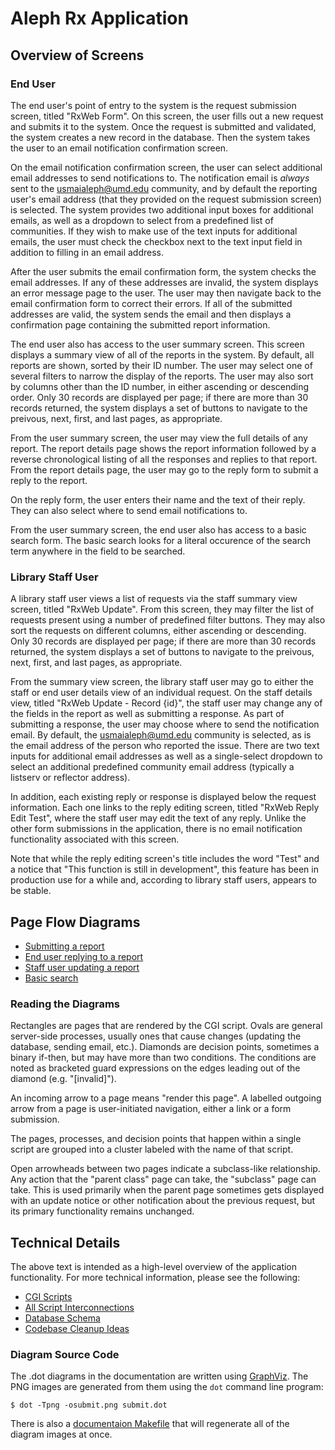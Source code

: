 Aleph Rx Application
====================

Overview of Screens
-------------------

### End User ###

The end user's point of entry to the system is the request submission screen,
titled "RxWeb Form". On this screen, the user fills out a new request and
submits it to the system. Once the request is submitted and validated, the
system creates a new record in the database. Then the system takes the user to
an email notification confirmation screen.

On the email notification confirmation screen, the user can select additional
email addresses to send notifications to. The notification email is *always*
sent to the usmaialeph@umd.edu community, and by default the reporting user's
email address (that they provided on the request submission screen) is
selected.  The system provides two additional input boxes for additional emails,
as well as a dropdown to select from a predefined list of communities. If they
wish to make use of the text inputs for additional emails, the user must check
the checkbox next to the text input field in addition to filling in an email
address.

After the user submits the email confirmation form, the system checks the email
addresses. If any of these addresses are invalid, the system displays an error
message page to the user. The user may then navigate back to the email
confirmation form to correct their errors. If all of the submitted addresses are
valid, the system sends the email and then displays a confirmation page
containing the submitted report information.

The end user also has access to the user summary screen. This screen displays a
summary view of all of the reports in the system. By default, all reports are
shown, sorted by their ID number. The user may select one of several filters to
narrow the display of the reports. The user may also sort by columns other
than the ID number, in either ascending or descending order. Only 30 records are
displayed per page; if there are more than 30 records returned, the system
displays a set of buttons to navigate to the preivous, next, first, and last
pages, as appropriate.

From the user summary screen, the user may view the full details of any report.
The report details page shows the report information followed by a reverse
chronological listing of all the responses and replies to that report. From the
report details page, the user may go to the reply form to submit a reply to the
report.

On the reply form, the user enters their name and the text of their reply. They
can also select where to send email notifications to.

From the user summary screen, the end user also has access to a basic search
form. The basic search looks for a literal occurence of the search term anywhere
in the field to be searched.

### Library Staff User ###

A library staff user views a list of requests via the staff summary view screen,
titled "RxWeb Update". From this screen, they may filter the list of requests
present using a number of predefined filter buttons. They may also sort the
requests on different columns, either ascending or descending. Only 30 records
are displayed per page; if there are more than 30 records returned, the system
displays a set of buttons to navigate to the preivous, next, first, and last
pages, as appropriate.

From the summary view screen, the library staff user may go to either the staff
or end user details view of an individual request. On the staff details view,
titled "RxWeb Update - Record {id}", the staff user may change any of the fields
in the report as well as submitting a response. As part of submitting a
response, the user may choose where to send the notification email. By default,
the usmaialeph@umd.edu community is selected, as is the email address of the
person who reported the issue. There are two text inputs for additional email
addresses as well as a single-select dropdown to select an additional predefined
community email address (typically a listserv or reflector address).

In addition, each existing reply or response is displayed below the request
information. Each one links to the reply editing screen, titled "RxWeb Reply
Edit Test", where the staff user may edit the text of any reply. Unlike the
other form submissions in the application, there is no email notification
functionality associated with this screen.

Note that while the reply editing screen's title includes the word "Test" and a
notice that "This function is still in development", this feature has been in
production use for a while and, according to library staff users, appears to be
stable.

Page Flow Diagrams
------------------

- [Submitting a report](submit.png)
- [End user replying to a report](userreply.png)
- [Staff user updating a report](staffresponse.png)
- [Basic search](search.png)

### Reading the Diagrams ###

Rectangles are pages that are rendered by the CGI script. Ovals are general
server-side processes, usually ones that cause changes (updating the database,
sending email, etc.). Diamonds are decision points, sometimes a binary if-then,
but may have more than two conditions. The conditions are noted as bracketed
guard expressions on the edges leading out of the diamond (e.g. "[invalid]").

An incoming arrow to a page means "render this page". A labelled outgoing arrow
from a page is user-initiated navigation, either a link or a form submission.

The pages, processes, and decision points that happen within a single script are
grouped into a cluster labeled with the name of that script.

Open arrowheads between two pages indicate a subclass-like relationship. Any
action that the "parent class" page can take, the "subclass" page can take. This
is used primarily when the parent page sometimes gets displayed with an update
notice or other notification about the previous request, but its primary
functionality remains unchanged.

Technical Details
-----------------

The above text is intended as a high-level overview of the application
functionality. For more technical information, please see the following:

- [CGI Scripts](scripts.md)
- [All Script Interconnections](pageflow.png)
- [Database Schema](database.md)
- [Codebase Cleanup Ideas](codefixes.md)

### Diagram Source Code ###

The .dot diagrams in the documentation are written using
[GraphViz](http://www.graphviz.org). The PNG images are generated from them
using the `dot` command line program:

    $ dot -Tpng -osubmit.png submit.dot

There is also a [documentaion Makefile](Makefile) that will regenerate all of
the diagram images at once.
